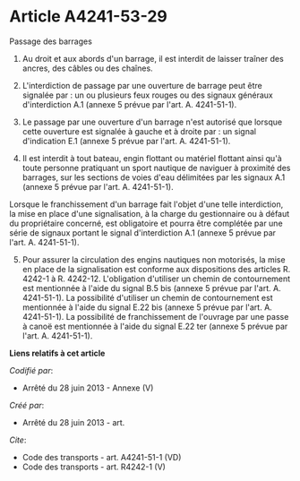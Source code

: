 # Article A4241-53-29

Passage des barrages 

1. Au droit et aux abords d'un barrage, il est interdit de laisser traîner des ancres, des câbles ou des chaînes. 

2. L'interdiction de passage par une ouverture de barrage peut être signalée par : un ou plusieurs feux rouges ou des signaux
généraux d'interdiction A.1 (annexe 5 prévue par l'art. A. 4241-51-1). 

3. Le passage par une ouverture d'un barrage n'est autorisé que lorsque cette ouverture est signalée à gauche et à droite
par : un signal d'indication E.1 (annexe 5 prévue par l'art. A. 4241-51-1). 

4. Il est interdit à tout bateau, engin flottant ou matériel flottant ainsi qu'à toute personne pratiquant un sport nautique
de naviguer à proximité des barrages, sur les sections de voies d'eau délimitées par les signaux A.1 (annexe 5 prévue par
l'art. A. 4241-51-1). 

Lorsque le franchissement d'un barrage fait l'objet d'une telle interdiction, la mise en place d'une signalisation, à la
charge du gestionnaire ou à défaut du propriétaire concerné, est obligatoire et pourra être complétée par une série de
signaux portant le signal d'interdiction A.1 (annexe 5 prévue par l'art. A. 4241-51-1). 

5. Pour assurer la circulation des engins nautiques non motorisés, la mise en place de la signalisation est conforme aux
dispositions des articles R. 4242-1 à R. 4242-12. L'obligation d'utiliser un chemin de contournement est mentionnée à l'aide
du signal B.5 bis (annexe 5 prévue par l'art. A. 4241-51-1). La possibilité d'utiliser un chemin de contournement est
mentionnée à l'aide du signal E.22 bis (annexe 5 prévue par l'art. A. 4241-51-1). La possibilité de franchissement de
l'ouvrage par une passe à canoë est mentionnée à l'aide du signal E.22 ter (annexe 5 prévue par l'art. A. 4241-51-1).

**Liens relatifs à cet article**

_Codifié par_:

  - Arrêté du 28 juin 2013 -  Annexe (V)

_Créé par_:

  - Arrêté du 28 juin 2013 - art.

_Cite_:

  - Code des transports - art. A4241-51-1 (VD)
  - Code des transports - art. R4242-1 (V)
